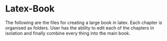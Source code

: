 # Latex-Book

The following are the files for creating a large book in latex. Each chapter is organised as folders. User has the ability to edit each of the chapters in isolation and finally combine every thing into the main book.
